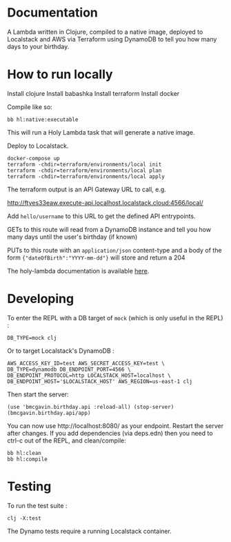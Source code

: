 # Documentation

A Lambda written in Clojure, compiled to a native image, deployed to Localstack and AWS via Terraform using DynamoDB to tell you how many days to your birthday.

# How to run locally

Install clojure
Install babashka
Install terraform
Install docker

Compile like so:

```
bb hl:native:executable
```

This will run a Holy Lambda task that will generate a native image.

Deploy to Localstack.

```
docker-compose up
terraform -chdir=terraform/environments/local init
terraform -chdir=terraform/environments/local plan
terraform -chdir=terraform/environments/local apply
```

The terraform output is an API Gateway URL to call, e.g.

http://ftyes33eaw.execute-api.localhost.localstack.cloud:4566/local/

Add `hello/username` to this URL to get the defined API entrypoints.

GETs to this route will read from a DynamoDB instance and tell you how many days until the user's birthday (if known)

PUTs to this route with an `application/json` content-type and a body of the form `{"dateOfBirth":"YYYY-mm-dd"}` will store and return a 204

The holy-lambda documentation is available [here](https://fierycod.github.io/holy-lambda).

# Developing

To enter the REPL with a DB target of `mock` (which is only useful in the REPL) :

```
DB_TYPE=mock clj
```

Or to target Localstack's DynamoDB :

```
AWS_ACCESS_KEY_ID=test AWS_SECRET_ACCESS_KEY=test \
DB_TYPE=dynamodb DB_ENDPOINT_PORT=4566 \
DB_ENDPOINT_PROTOCOL=http LOCALSTACK_HOST=localhost \
DB_ENDPOINT_HOST='$LOCALSTACK_HOST' AWS_REGION=us-east-1 clj
```

Then start the server:

```
(use 'bmcgavin.birthday.api :reload-all) (stop-server) (bmcgavin.birthday.api/app)
```

You can now use http://localhost:8080/ as your endpoint. Restart the server after changes. If you add dependencies (via deps.edn) then you need to ctrl-c out of the REPL, and clean/compile:

```
bb hl:clean
bb hl:compile
```

# Testing

To run the test suite :

```
clj -X:test
```

The Dynamo tests require a running Localstack container.
